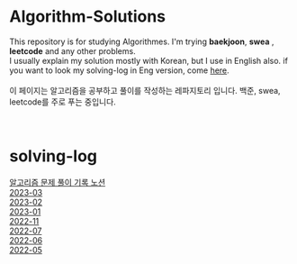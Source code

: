 # Algorithm-Solutions
This repository is for studying Algorithmes. I'm trying **baekjoon**, **swea** , **leetcode** and any other problems. <br>
I usually explain my solution mostly with Korean, but I use in English also. if you want to look my solving-log in Eng version, come [here](./leetcode). <br><br>
이 페이지는 알고리즘을 공부하고 풀이를 작성하는 레파지토리 입니다. 백준, swea, leetcode를 주로 푸는 중입니다.<br>

<br>

# solving-log
[알고리즘 문제 풀이 기록 노션](https://responsible-fireplant-7ee.notion.site/3f4f24efb4b54bf0b2b64b40354c9baf)<br>
[2023-03](./2023/programers/03)<br>
[2023-02](./2023/programers/02)<br>
[2023-01](./2023/programers/01)<br>
[2022-11](./solving-log-2211.md)<br>
[2022-07](./solving-log-2207.md)<br>
[2022-06](./solving-log-2206.md)<br>
[2022-05](./solving-log-2205.md)<br>




